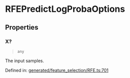 # RFEPredictLogProbaOptions

## Properties

### X?

> `any`

The input samples.

Defined in:  [generated/feature\_selection/RFE.ts:701](https://github.com/transitive-bullshit/scikit-learn-ts/blob/b59c1ff/packages/sklearn/src/generated/feature_selection/RFE.ts#L701)

